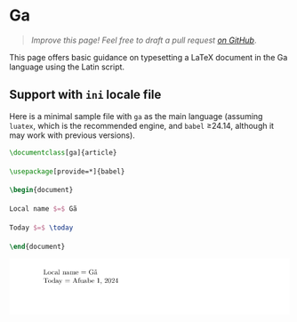 # Ga

<blockquote>
  <p><em>Improve this page! Feel free to draft a pull request <a href="https://github.com/latex3/babel/tree/docs/docs">on GitHub</a></em>.</p>
</blockquote>

This page offers basic guidance on typesetting a LaTeX document in the
Ga language using the Latin script.

## Support with `ini` locale file

Here is a minimal sample file with `ga` as the main language
(assuming `luatex`, which is the recommended engine, and `babel` ≥24.14,
although it may work with previous versions).

```tex
\documentclass[ga]{article}

\usepackage[provide=*]{babel}

\begin{document}

Local name $=$ Gã

Today $=$ \today

\end{document}
```

![](../media/locale-ga.png)